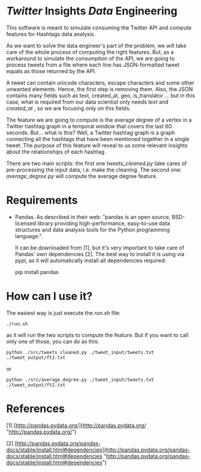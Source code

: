 *Twitter* Insights *Data* Engineering
=====================================

This software is meant to simulate consuming the Twitter API and compute features for  Hashtags data analysis.

As we want to solve the data engineer's part of the problem, we will take care of the whole process of computing the right features. But, as a workaround to simulate the consumption of the API, we are going to process tweets from a file where each line has JSON-formatted tweet equals as those returned by the API.

A tweet can contain unicode characters, escape characters and some other unwanted elements. Hence, the first step is removing them. Also, the JSON contains many fields such as text, created\_at, geo, is\_translator ... but in this case, what is required from our data scientist only needs *text* and *created_at* , so we are focusing only on this fields.

The feature we are going to compute is the average degree of a vertex in a Twitter hashtag graph in a temporal window that covers the last 60 seconds.
But... what is this? Well, a Twitter hashtag graph is a graph connecting all the hashtags that have been mentioned together in a single tweet. The purpose of this feature will reveal to us some relevant insights about the relationships of each hashtag.

There are two main scripts: the first one *tweets_cleaned.py* take cares of pre-processing the input data, i.e. make the cleaning. The second one: *average_degree.py* will compute the average degree feature.


Requirements
============

* Pandas.
  As described in their web: "pandas is an open source, BSD-licensed library providing high-performance, easy-to-use data structures and data analysis tools for the Python programming language.".

  It can be downloaded from [1], but it's very important to take care of Pandas' own dependencies [2].
  The best way to install it is using via pypi, as it will automatically install all dependencies required:
 
	pip install pandas


How can I use it?
=================

The easiest way is just execute the *run.sh* file:

	./run.sh

as it will run the two scripts to compute the feature. But if you want to call only one of those, you can do as this:

	python ./src/tweets_cleaned.py ./tweet_input/tweets.txt ./tweet_output/ft1.txt

or 

	python ./src/average_degree.py ./tweet_input/tweets.txt ./tweet_output/ft2.txt



References
==========

[1] [http://pandas.pydata.org/](http://pandas.pydata.org/ "http://pandas.pydata.org/")

[2] [http://pandas.pydata.org/pandas-docs/stable/install.html#dependencies](http://pandas.pydata.org/pandas-docs/stable/install.html#dependencies "http://pandas.pydata.org/pandas-docs/stable/install.html#dependencies")
